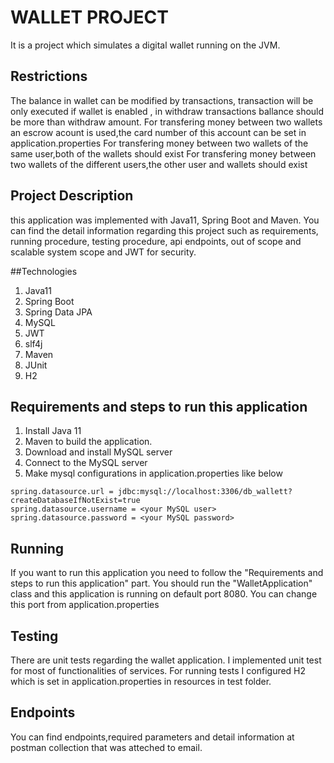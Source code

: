 # WALLET PROJECT

It is a project which simulates a digital wallet running on the JVM.

## Restrictions

The balance in wallet can be modified by transactions,
transaction will be only executed if wallet is enabled ,
in withdraw transactions ballance should be more than withdraw amount.
For transfering money between two wallets an escrow acount is used,the card number of this account can be set in application.properties
For transfering money between two wallets of the same user,both of the wallets should exist
For transfering money between two wallets of the different users,the other user and wallets should exist

## Project Description

this application was implemented
with Java11, Spring Boot and Maven. You can find the detail information regarding this project such as requirements, running procedure, 
testing procedure, api endpoints, out of scope and scalable system scope and JWT for security. 

##Technologies
1. Java11
2. Spring Boot
3. Spring Data JPA
4. MySQL
5. JWT
6. slf4j
7. Maven
8. JUnit
9. H2

## Requirements and steps to run this application
1. Install Java 11
2. Maven to build the application. 
3. Download and install MySQL server
4. Connect to the MySQL server
5. Make mysql configurations in application.properties like below

```
spring.datasource.url = jdbc:mysql://localhost:3306/db_wallett?createDatabaseIfNotExist=true 
spring.datasource.username = <your MySQL user>
spring.datasource.password = <your MySQL password>
```

## Running

If you want to run this application you need to follow the "Requirements and steps to run this application" part.
You should run the "WalletApplication" class and this application is running on default port 8080. You can change this
port from application.properties


## Testing

There are unit tests regarding the wallet application. I implemented unit test
for most of functionalities of services. For running tests I configured H2 which is set in
application.properties in resources in test folder.


## Endpoints
You can find endpoints,required parameters and detail information at postman collection that was atteched to email.
